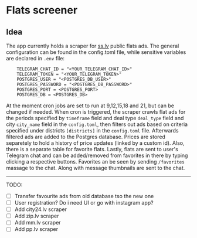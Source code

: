 # Flats screener

## Idea

The app currently holds a scraper for [ss.lv](https://www.ss.com) public flats ads. The general configuration can be found in the config.toml file, while sensitive variables are declared in `.env` file:

```
    TELEGRAM_CHAT_ID = "<YOUR_TELEGRAM_CHAT_ID>"
    TELEGRAM_TOKEN = "<YOUR_TELEGRAM_TOKEN>"
    POSTGRES_USER = "<POSTGRES_DB_USER>"
    POSTGRES_PASSWORD = "<POSTGRES_DB_PASSWORD>"
    POSTGRES_PORT = <POSTGRES_PORT>
    POSTGRES_DB = <POSTGRES_DB>
```

At the moment cron jobs are set to run at 9,12,15,18 and 21, but can be changed if needed. When cron is triggered, the scraper crawls flat ads for the periods specified by `timeframe` field and deal type `deal_type` field and city `city_name` field in the `config.toml`, then filters out ads based on criteria specified under districts `[districts]` in the `config.toml` file. Afterwards filtered ads are added to the Postgres database. Prices are stored separetely to hold a history of price updates (linked by a custom id). Also, there is a separate table for favorite flats. Lastly, flats are sent to user's Telegram chat and can be added/removed from favorites in there by typing clicking a respective buttons. Favorites an be seen by sending `/favorites` massage to the chat. Along with message thumbnails are sent to the chat.

---

TODO:

- [ ] Transfer favourite ads from old database tso the new one
- [ ] User registration? Do i need UI or go with instagram app?
- [ ] Add city24.lv scraper
- [ ] Add zip.lv scraper
- [ ] Add mm.lv scraper
- [ ] Add pp.lv scraper

